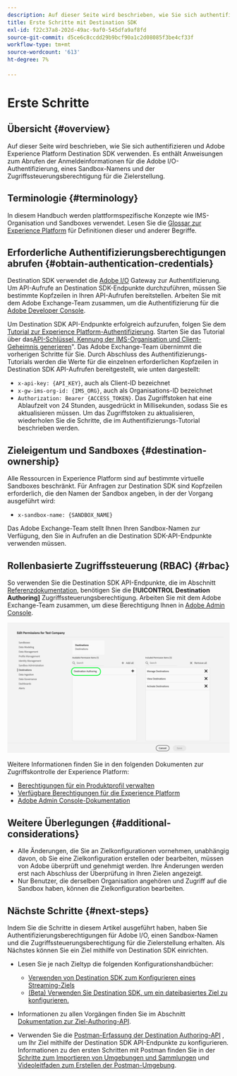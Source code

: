 ```yaml
---
description: Auf dieser Seite wird beschrieben, wie Sie sich authentifizieren und Adobe Experience Platform Destination SDK verwenden. Es enthält Anweisungen zum Abrufen der Anmeldeinformationen für die Adobe I/O-Authentifizierung, eines Sandbox-Namens und der Zugriffssteuerungsberechtigung für die Zielerstellung.
title: Erste Schritte mit Destination SDK
exl-id: f22c37a8-202d-49ac-9af0-545dfa9af8fd
source-git-commit: d5ce6c8ccdd29b9bcf90a1c2d08085f3be4cf33f
workflow-type: tm+mt
source-wordcount: '613'
ht-degree: 7%

---
```


# Erste Schritte

## Übersicht {#overview}

Auf dieser Seite wird beschrieben, wie Sie sich authentifizieren und Adobe Experience Platform Destination SDK verwenden. Es enthält Anweisungen zum Abrufen der Anmeldeinformationen für die Adobe I/O-Authentifizierung, eines Sandbox-Namens und der Zugriffssteuerungsberechtigung für die Zielerstellung.

## Terminologie {#terminology}

In diesem Handbuch werden plattformspezifische Konzepte wie IMS-Organisation und Sandboxes verwendet. Lesen Sie die [Glossar zur Experience Platform](https://experienceleague.adobe.com/docs/experience-platform/landing/glossary.html) für Definitionen dieser und anderer Begriffe.

## Erforderliche Authentifizierungsberechtigungen abrufen {#obtain-authentication-credentials}

Destination SDK verwendet die [Adobe I/O](https://www.adobe.io/) Gateway zur Authentifizierung. Um API-Aufrufe an Destination SDK-Endpunkte durchzuführen, müssen Sie bestimmte Kopfzeilen in Ihren API-Aufrufen bereitstellen. Arbeiten Sie mit dem Adobe Exchange-Team zusammen, um die Authentifizierung für die [Adobe Developer Console](https://developer.adobe.com/console).

Um Destination SDK API-Endpunkte erfolgreich aufzurufen, folgen Sie dem [Tutorial zur Experience Platform-Authentifizierung](https://experienceleague.adobe.com/docs/experience-platform/landing/platform-apis/api-authentication.html?lang=de). Starten Sie das Tutorial über das[API-Schlüssel, Kennung der IMS-Organisation und Client-Geheimnis generieren](https://experienceleague.adobe.com/docs/experience-platform/landing/platform-apis/api-authentication.html#api-ims-secret)&quot;. Das Adobe Exchange-Team übernimmt die vorherigen Schritte für Sie. Durch Abschluss des Authentifizierungs-Tutorials werden die Werte für die einzelnen erforderlichen Kopfzeilen in Destination SDK API-Aufrufen bereitgestellt, wie unten dargestellt:

* `x-api-key: {API_KEY}`, auch als Client-ID bezeichnet
* `x-gw-ims-org-id: {IMS_ORG}`, auch als Organisations-ID bezeichnet
* `Authorization: Bearer {ACCESS_TOKEN}`. Das Zugriffstoken hat eine Ablaufzeit von 24 Stunden, ausgedrückt in Millisekunden, sodass Sie es aktualisieren müssen. Um das Zugriffstoken zu aktualisieren, wiederholen Sie die Schritte, die im Authentifizierungs-Tutorial beschrieben werden.

<!--

### Obtain `Authorization: Bearer {ACCESS_TOKEN}`

To obtain the `{ACCESS_TOKEN}`, you must generate a JWT token and exchange it for the access token. Follow the steps below:

1. Follow the instructions in the [Generate JWT section](https://www.adobe.io/apis/experienceplatform/console/docs.html#!AdobeDocs/adobeio-console/master/credentials.md) in the credentials guide.
2. Follow the instructions in [Step 3: try it](https://www.adobe.io/authentication/auth-methods.html#!AdobeDocs/adobeio-auth/master/AuthenticationOverview/ServiceAccountIntegration.md) in the Service account connection guide.

You now have the required authentication headers `x-api-key: {API_KEY}`, `x-gw-ims-org-id: {IMS_ORG}`, and `Authorization: Bearer {ACCESS_TOKEN}`.

>[!NOTE]
>
>The access token has an expiration time of 24 hours, expressed in milliseconds, so you will have to refresh it. To refresh the access token, repeat the steps outlined in this section.

-->

## Zieleigentum und Sandboxes {#destination-ownership}

Alle Ressourcen in Experience Platform sind auf bestimmte virtuelle Sandboxes beschränkt. Für Anfragen zur Destination SDK sind Kopfzeilen erforderlich, die den Namen der Sandbox angeben, in der der Vorgang ausgeführt wird:

* `x-sandbox-name: {SANDBOX_NAME}`

Das Adobe Exchange-Team stellt Ihnen Ihren Sandbox-Namen zur Verfügung, den Sie in Aufrufen an die Destination SDK-API-Endpunkte verwenden müssen.

## Rollenbasierte Zugriffssteuerung (RBAC) {#rbac}

So verwenden Sie die Destination SDK API-Endpunkte, die im Abschnitt [Referenzdokumentation](./configuration-options.md), benötigen Sie die **[!UICONTROL Destination Authoring]** Zugriffssteuerungsberechtigung. Arbeiten Sie mit dem Adobe Exchange-Team zusammen, um diese Berechtigung Ihnen in [Adobe Admin Console](https://adminconsole.adobe.com/).

![Berechtigung zur Zielbearbeitung](./assets/destination-authoring-permission.png)

Weitere Informationen finden Sie in den folgenden Dokumenten zur Zugriffskontrolle der Experience Platform:

* [Berechtigungen für ein Produktprofil verwalten](/help/access-control/ui/permissions.md)
* [Verfügbare Berechtigungen für die Experience Platform](/help/access-control/home.md#permissions)
* [Adobe Admin Console-Dokumentation](https://helpx.adobe.com/de/enterprise/using/admin-console.html)

## Weitere Überlegungen {#additional-considerations}

* Alle Änderungen, die Sie an Zielkonfigurationen vornehmen, unabhängig davon, ob Sie eine Zielkonfiguration erstellen oder bearbeiten, müssen von Adobe überprüft und genehmigt werden. Ihre Änderungen werden erst nach Abschluss der Überprüfung in Ihren Zielen angezeigt.
* Nur Benutzer, die derselben Organisation angehören und Zugriff auf die Sandbox haben, können die Zielkonfiguration bearbeiten.

## Nächste Schritte {#next-steps}

Indem Sie die Schritte in diesem Artikel ausgeführt haben, haben Sie Authentifizierungsberechtigungen für Adobe I/O, einen Sandbox-Namen und die Zugriffssteuerungsberechtigung für die Zielerstellung erhalten. Als Nächstes können Sie ein Ziel mithilfe von Destination SDK einrichten.

* Lesen Sie je nach Zieltyp die folgenden Konfigurationshandbücher:

   * [Verwenden von Destination SDK zum Konfigurieren eines Streaming-Ziels](./configure-destination-instructions.md)
   * [(Beta) Verwenden Sie Destination SDK, um ein dateibasiertes Ziel zu konfigurieren.](./configure-file-based-destination-instructions.md)

* Informationen zu allen Vorgängen finden Sie im Abschnitt [Dokumentation zur Ziel-Authoring-API](https://www.adobe.io/experience-platform-apis/references/destination-authoring/).
* Verwenden Sie die [Postman-Erfassung der Destination Authoring-API](https://github.com/adobe/experience-platform-postman-samples/blob/master/apis/experience-platform/Destination%20Authoring%20API.postman_collection.json) , um Ihr Ziel mithilfe der Destination SDK API-Endpunkte zu konfigurieren. Informationen zu den ersten Schritten mit Postman finden Sie in der [Schritte zum Importieren von Umgebungen und Sammlungen](https://learning.postman.com/docs/getting-started/importing-and-exporting-data/) und [Videoleitfaden zum Erstellen der Postman-Umgebung](https://video.tv.adobe.com/v/28832).
